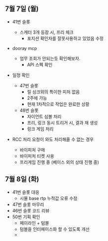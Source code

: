 
## 7월 7일 (월)

- 41번 슬롯
	- 스캐터 3개 등장 시, 프리 체크
		- 포지션 확인자를 잘못사용하고 있었음 수정
- dooray mcp
	- 업무 조회가 안되는듯 확인해보자.
		- API 스펙 확인

- 일정 확인
	- 47번 슬롯
		- 릴 싱크외의 특이한 피처 없음
		- 2주에 가능
		- 현재 1차적으로 작업은 완료한 상황
	- 48번 슬롯
		- 자이언트 심볼 처리
		- 프리, 링크 동시 트리거 시, 결과 재 생성
		- 링크 게임 처리

- RCC 처리 요청이 와도 처리해줄 수 없는 경우
	- 바이피처 구매
	- 바이피처 티켓 사용
	- 프리게임 진행 중 (베이스 외의 상태 진행 중)

## 7월 8일 (화)

- 41번 슬롯 대응
	- 시뮬 base rtp 누적값 오류 수정
- 47번 슬롯 마무리
- 46번 슬롯 코드 리뷰
- 50번 기획 확인
	- 페이라인 + 텀블
	- 텀블을 인터페이스화 할 수 있도록 개선
	- 